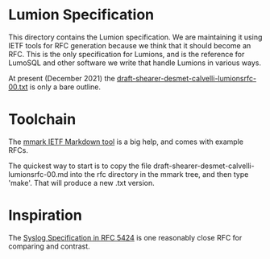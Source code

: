 <!-- Copyright 2020 The LumoSQL Authors, see LICENSES/MIT -->

<!-- SPDX-License-Identifier: MIT -->
<!-- SPDX-FileCopyrightText: 2021 The LumoSQL Authors -->
<!-- SPDX-ArtifactOfProjectName: LumoSQL -->
<!-- SPDX-FileType: Documentation -->
<!-- SPDX-FileComment: Original by Dan Shearer, December 2021 -->

# Lumion Specification

This directory contains the Lumion specification. We are maintaining it using
IETF tools for RFC generation because we think that it should become an RFC.
This is the only specification for Lumions, and is the reference for LumoSQL
and other software we write that handle Lumions in various ways.

At present (December 2021) the [draft-shearer-desmet-calvelli-lumionsrfc-00.txt](./draft-shearer-desmet-calvelli-lumionsrfc-00.txt) is only a bare outline.

# Toolchain

The [mmark IETF Markdown tool](https://github.com/mmarkdown/mmark) is a big
help, and comes with example RFCs. 

The quickest way to start is to copy the file draft-shearer-desmet-calvelli-lumionsrfc-00.md
into the rfc directory in the mmark tree, and then type 'make'. That will produce a new .txt
version.

# Inspiration

The [Syslog Specification in RFC 5424](https://datatracker.ietf.org/doc/html/rfc5424) is one reasonably close
RFC for comparing and contrast.

